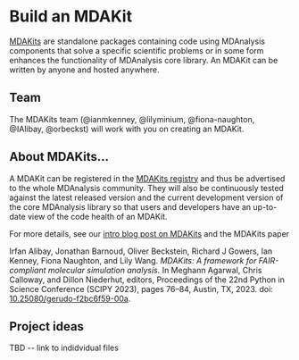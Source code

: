 # Build an MDAKit

[MDAKits](https://mdakits.mdanalysis.org/) are
standalone packages containing code using MDAnalysis components that
solve a specific scientific problems or in some form enhances the
functionality of MDAnalysis core library. An MDAKit can be written by
anyone and hosted anywhere.

## Team

The MDAKits team (@ianmkenney, @lilyminium, @fiona-naughton, @IAlibay,
@orbeckst) will work with you on creating an MDAKit.


## About MDAKits...

A MDAKit can be registered in the [MDAKits
registry](https://mdakits.mdanalysis.org/mdakits.html) and thus be
advertised to the whole MDAnalysis community. They will also be
continuously tested against the latest released version and the
current development version of the core MDAnalysis library so that
users and developers have an up-to-date view of the code health of an
MDAKit.

For more details, see our [intro blog post on
MDAKits](https://www.mdanalysis.org/2022/08/24/mdakits-intro/) and the
MDAKits paper 

  Irfan Alibay, Jonathan Barnoud, Oliver Beckstein, Richard J Gowers,
  Ian Kenney, Fiona Naughton, and Lily Wang. *MDAKits: A framework for
  FAIR-compliant molecular simulation analysis.* In Meghann Agarwal,
  Chris Calloway, and Dillon Niederhut, editors, Proceedings of the
  22nd Python in Science Conference (SCIPY 2023), pages 76–84, Austin,
  TX, 2023. doi:
  [10.25080/gerudo-f2bc6f59-00a](https://doi.org/10.25080/gerudo-f2bc6f59-00a).


## Project ideas

TBD -- link to indidvidual files
